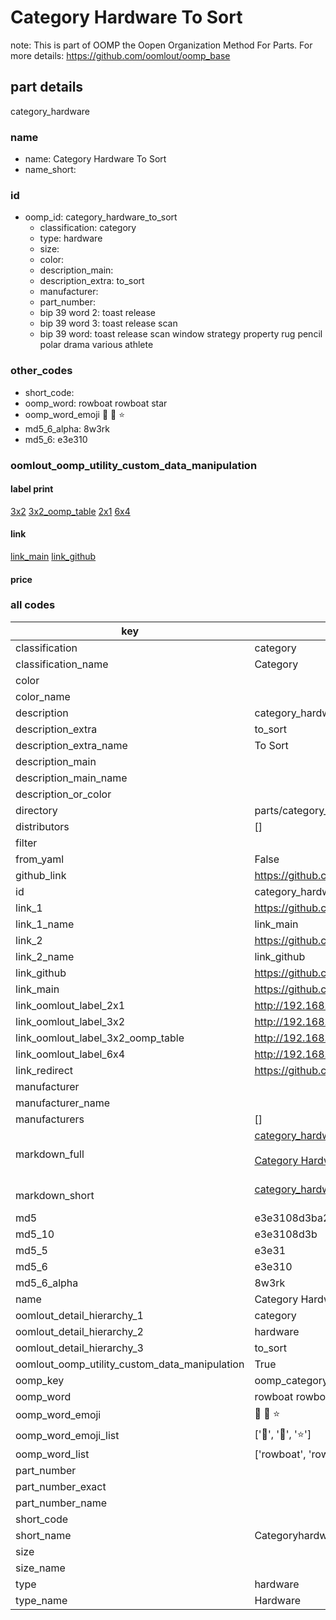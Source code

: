 # Category Hardware To Sort  

note: This is part of OOMP the Oopen Organization Method For Parts. For more details: https://github.com/oomlout/oomp_base

##  part details
  



category_hardware



### name
* name: Category Hardware To Sort
* name_short: 
### id
* oomp_id: category_hardware_to_sort
  * classification: category
  * type: hardware
  * size: 
  * color: 
  * description_main: 
  * description_extra: to_sort
  * manufacturer: 
  * part_number: 
  * bip 39 word 2: toast release
  * bip 39 word 3: toast release scan
  * bip 39 word: toast release scan window strategy property rug pencil polar drama various athlete

### other_codes
* short_code: 
* oomp_word: rowboat rowboat star
* oomp_word_emoji :rowboat: :rowboat: :star:
* md5_6_alpha: 8w3rk
* md5_6: e3e310






### oomlout_oomp_utility_custom_data_manipulation
#### label print
[3x2](http://192.168.1.245:1112/?label=oomp%208w3rk)
[3x2_oomp_table](http://192.168.1.108:1112/?label=oomp%208w3rk)
[2x1](http://192.168.1.242:1112/?label=oomp%208w3rk)
[6x4](http://192.168.1.55:1112/?label=oomp%208w3rk)    

#### link

[link_main](https://github.com/oomlout/oomlout_oomp_version_1_messy/tree/main/parts/category_hardware_to_sort) [link_github](https://github.com/oomlout/oomlout_oomp_version_1_messy/tree/main/parts/category_hardware_to_sort)                             

#### price







### all codes 
| key | value |  
| --- | --- |  
| classification | category |  
| classification_name | Category |  
| color |  |  
| color_name |  |  
| description | category_hardware |  
| description_extra | to_sort |  
| description_extra_name | To Sort |  
| description_main |  |  
| description_main_name |  |  
| description_or_color |   |  
| directory | parts/category_hardware_to_sort |  
| distributors | [] |  
| filter |  |  
| from_yaml | False |  
| github_link | https://github.com/oomlout/oomlout_oomp_part_src/tree/main/parts/category_hardware_to_sort |  
| id | category_hardware_to_sort |  
| link_1 | https://github.com/oomlout/oomlout_oomp_version_1_messy/tree/main/parts/category_hardware_to_sort |  
| link_1_name | link_main |  
| link_2 | https://github.com/oomlout/oomlout_oomp_version_1_messy/tree/main/parts/category_hardware_to_sort |  
| link_2_name | link_github |  
| link_github | https://github.com/oomlout/oomlout_oomp_version_1_messy/tree/main/parts/category_hardware_to_sort |  
| link_main | https://github.com/oomlout/oomlout_oomp_version_1_messy/tree/main/parts/category_hardware_to_sort |  
| link_oomlout_label_2x1 | http://192.168.1.242:1112/?label=oomp%208w3rk |  
| link_oomlout_label_3x2 | http://192.168.1.245:1112/?label=oomp%208w3rk |  
| link_oomlout_label_3x2_oomp_table | http://192.168.1.108:1112/?label=oomp%208w3rk |  
| link_oomlout_label_6x4 | http://192.168.1.55:1112/?label=oomp%208w3rk |  
| link_redirect | https://github.com/oomlout/oomlout_oomp_version_1_messy/tree/main/parts/category_hardware_to_sort |  
| manufacturer |  |  
| manufacturer_name |  |  
| manufacturers | [] |  
| markdown_full | [category_hardware_to_sort](none)<br>[](none)<br>[Category Hardware To Sort](none)<br><br> |  
| markdown_short | [category_hardware_to_sort](none)<br><br> |  
| md5 | e3e3108d3ba2b7a2b1eb6fb7806d4f18 |  
| md5_10 | e3e3108d3b |  
| md5_5 | e3e31 |  
| md5_6 | e3e310 |  
| md5_6_alpha | 8w3rk |  
| name | Category Hardware To Sort |  
| oomlout_detail_hierarchy_1 | category |  
| oomlout_detail_hierarchy_2 | hardware |  
| oomlout_detail_hierarchy_3 | to_sort |  
| oomlout_oomp_utility_custom_data_manipulation | True |  
| oomp_key | oomp_category_hardware_to_sort |  
| oomp_word | rowboat rowboat star |  
| oomp_word_emoji | :rowboat: :rowboat: :star: |  
| oomp_word_emoji_list | [':rowboat:', ':rowboat:', ':star:'] |  
| oomp_word_list | ['rowboat', 'rowboat', 'star'] |  
| part_number |  |  
| part_number_exact |  |  
| part_number_name |  |  
| short_code |  |  
| short_name | Categoryhardware |  
| size |  |  
| size_name |  |  
| type | hardware |  
| type_name | Hardware |  
